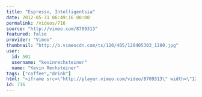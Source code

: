 ```yaml
---
title: "Espresso, Intelligentsia"
date: 2012-05-31 06:49:16 00:00
permalink: /videos/716
source: "http://vimeo.com/8709313"
featured: false
provider: "Vimeo"
thumbnail: "http://b.vimeocdn.com/ts/120/405/120405303_1280.jpg"
user:
  id: 501
  username: "kevinrechsteiner"
  name: "Kevin Rechsteiner"
tags: ["coffee","drink"]
html: "<iframe src=\"http://player.vimeo.com/video/8709313\" width=\"1280\" height=\"720\" frameborder=\"0\" webkitAllowFullScreen mozallowfullscreen allowFullScreen></iframe>"
id: 716
---
```


